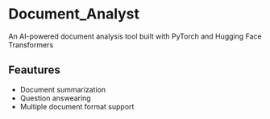 # Document_Analyst

An AI-powered document analysis tool built with PyTorch and Hugging Face Transformers

## Feautures

- Document summarization
- Question answearing
- Multiple document format support